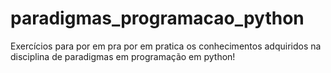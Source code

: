 # paradigmas_programacao_python
Exercícios para por em pra por em pratica os conhecimentos adquiridos na disciplina de paradigmas em programação em python! 
